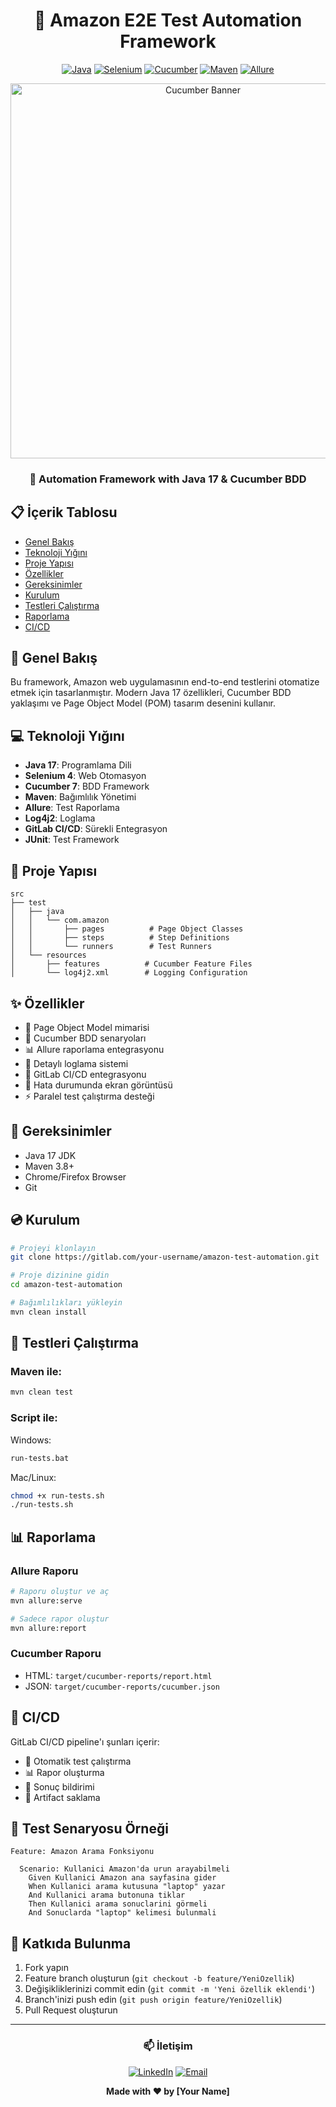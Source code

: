 <div align="center">

# 🌟 Amazon E2E Test Automation Framework
[![Java](https://img.shields.io/badge/Java-17-orange.svg)](https://www.oracle.com/java/)
[![Selenium](https://img.shields.io/badge/Selenium-4.16.1-green.svg)](https://www.selenium.dev/)
[![Cucumber](https://img.shields.io/badge/Cucumber-7.14.0-brightgreen.svg)](https://cucumber.io/)
[![Maven](https://img.shields.io/badge/Maven-3.8.1-red.svg)](https://maven.apache.org/)
[![Allure](https://img.shields.io/badge/Allure-2.24.0-yellow.svg)](http://allure.qatools.ru/)

<img src="https://raw.githubusercontent.com/cucumber/cucumber-jvm/main/cucumber-core/src/main/resources/io/cucumber/core/logging/banner.txt" alt="Cucumber Banner" width="600">

### 🚀  Automation Framework with Java 17 & Cucumber BDD
</div>

## 📋 İçerik Tablosu
- [Genel Bakış](#-genel-bakış)
- [Teknoloji Yığını](#-teknoloji-yığını)
- [Proje Yapısı](#-proje-yapısı)
- [Özellikler](#-özellikler)
- [Gereksinimler](#-gereksinimler)
- [Kurulum](#-kurulum)
- [Testleri Çalıştırma](#-testleri-çalıştırma)
- [Raporlama](#-raporlama)
- [CI/CD](#-cicd)

## 🎯 Genel Bakış
Bu framework, Amazon web uygulamasının end-to-end testlerini otomatize etmek için tasarlanmıştır. Modern Java 17 özellikleri, Cucumber BDD yaklaşımı ve Page Object Model (POM) tasarım desenini kullanır.

## 💻 Teknoloji Yığını
- **Java 17**: Programlama Dili
- **Selenium 4**: Web Otomasyon
- **Cucumber 7**: BDD Framework
- **Maven**: Bağımlılık Yönetimi
- **Allure**: Test Raporlama
- **Log4j2**: Loglama
- **GitLab CI/CD**: Sürekli Entegrasyon
- **JUnit**: Test Framework

## 📂 Proje Yapısı
```
src
├── test
│   ├── java
│   │   └── com.amazon
│   │       ├── pages          # Page Object Classes
│   │       ├── steps          # Step Definitions
│   │       └── runners        # Test Runners
│   └── resources
│       ├── features          # Cucumber Feature Files
│       └── log4j2.xml        # Logging Configuration
```

## ✨ Özellikler
- 🎯 Page Object Model mimarisi
- 📝 Cucumber BDD senaryoları
- 📊 Allure raporlama entegrasyonu
- 📝 Detaylı loglama sistemi
- 🔄 GitLab CI/CD entegrasyonu
- 📸 Hata durumunda ekran görüntüsü
- ⚡ Paralel test çalıştırma desteği

## 🔧 Gereksinimler
- Java 17 JDK
- Maven 3.8+
- Chrome/Firefox Browser
- Git

## 💿 Kurulum
```bash
# Projeyi klonlayın
git clone https://gitlab.com/your-username/amazon-test-automation.git

# Proje dizinine gidin
cd amazon-test-automation

# Bağımlılıkları yükleyin
mvn clean install
```

## 🚀 Testleri Çalıştırma
### Maven ile:
```bash
mvn clean test
```

### Script ile:
Windows:
```bash
run-tests.bat
```

Mac/Linux:
```bash
chmod +x run-tests.sh
./run-tests.sh
```

## 📊 Raporlama
### Allure Raporu
```bash
# Raporu oluştur ve aç
mvn allure:serve

# Sadece rapor oluştur
mvn allure:report
```

### Cucumber Raporu
- HTML: `target/cucumber-reports/report.html`
- JSON: `target/cucumber-reports/cucumber.json`

## 🔄 CI/CD
GitLab CI/CD pipeline'ı şunları içerir:
- 🔄 Otomatik test çalıştırma
- 📊 Rapor oluşturma
- 📨 Sonuç bildirimi
- 📁 Artifact saklama

## 🎯 Test Senaryosu Örneği
```gherkin
Feature: Amazon Arama Fonksiyonu

  Scenario: Kullanici Amazon'da urun arayabilmeli
    Given Kullanici Amazon ana sayfasina gider
    When Kullanici arama kutusuna "laptop" yazar
    And Kullanici arama butonuna tiklar
    Then Kullanici arama sonuclarini görmeli
    And Sonuclarda "laptop" kelimesi bulunmali
```

## 🤝 Katkıda Bulunma
1. Fork yapın
2. Feature branch oluşturun (`git checkout -b feature/YeniOzellik`)
3. Değişikliklerinizi commit edin (`git commit -m 'Yeni özellik eklendi'`)
4. Branch'inizi push edin (`git push origin feature/YeniOzellik`)
5. Pull Request oluşturun

---

<div align="center">

### 📫 İletişim
[![LinkedIn](https://img.shields.io/badge/LinkedIn-Connect-blue.svg)](https://linkedin.com/in/yourusername)
[![Email](https://img.shields.io/badge/Email-Contact-red.svg)](mailto:your.email@example.com)

**Made with ❤️ by [Your Name]**

</div>
